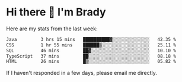 # Hi there 👋 I'm Brady

Here are my stats from the last week:
<!--START_SECTION:waka-->

```txt
Java         3 hrs 15 mins   ██████████▓░░░░░░░░░░░░░░   42.35 %
CSS          1 hr 55 mins    ██████▒░░░░░░░░░░░░░░░░░░   25.11 %
SQL          46 mins         ██▓░░░░░░░░░░░░░░░░░░░░░░   10.10 %
TypeScript   37 mins         ██░░░░░░░░░░░░░░░░░░░░░░░   08.18 %
HTML         26 mins         █▒░░░░░░░░░░░░░░░░░░░░░░░   05.82 %
```

<!--END_SECTION:waka-->

If I haven't responded in a few days, please email me directly. 

